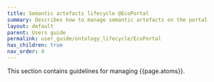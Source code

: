 ```yaml
---
title: Semantic artefacts lifecycle @EcoPortal
summary: Describes how to manage semantic artefacts on the portal
layout: default
parent: Users guide
permalink: user_guide/ontology_lifecycle/EcoPortal
has_children: true
nav_order: 4
---
```



This section contains guidelines for managing {{page.atoms}}.